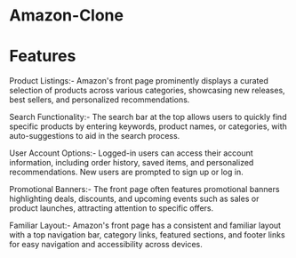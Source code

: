 # Amazon-Clone

# Features
Product Listings:- Amazon's front page prominently displays a curated selection of products across various categories, showcasing new releases, best sellers, and personalized recommendations.

Search Functionality:- The search bar at the top allows users to quickly find specific products by entering keywords, product names, or categories, with auto-suggestions to aid in the search process.

User Account Options:- Logged-in users can access their account information, including order history, saved items, and personalized recommendations. New users are prompted to sign up or log in.

Promotional Banners:- The front page often features promotional banners highlighting deals, discounts, and upcoming events such as sales or product launches, attracting attention to specific offers.

Familiar Layout:- Amazon's front page has a consistent and familiar layout with a top navigation bar, category links, featured sections, and footer links for easy navigation and accessibility across devices.
